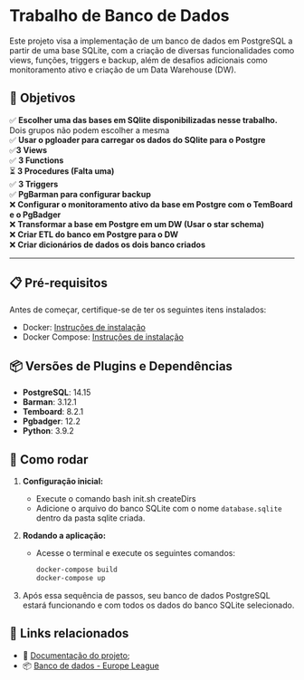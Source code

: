 # Trabalho de Banco de Dados

Este projeto visa a implementação de um banco de dados em PostgreSQL a partir de uma base SQLite, com a criação de diversas funcionalidades como views, funções, triggers e backup, além de desafios adicionais como monitoramento ativo e criação de um Data Warehouse (DW).

## 🎯 **Objetivos**
  ✅ **Escolher uma das bases em SQlite disponibilizadas nesse trabalho.** Dois grupos não podem escolher a mesma  
  ✅ **Usar o pgloader para carregar os dados do SQlite para o Postgre**  
  ✅**3 Views**  
  ✅ **3 Functions**  
  ⏳ **3 Procedures (Falta uma)**  
  ✅ **3 Triggers**  
  ✅ **PgBarman para configurar backup**  
  ❌ **Configurar o monitoramento ativo da base em Postgre com o TemBoard e o PgBadger**  
  ❌ **Transformar a base em Postgre em um DW (Usar o star schema)**  
  ❌ **Criar ETL do banco em Postgre para o DW**  
  ❌ **Criar dicionários de dados os dois banco criados**  

---

## 📋 **Pré-requisitos**

Antes de começar, certifique-se de ter os seguintes itens instalados:

- Docker: [Instruções de instalação](https://docs.docker.com/get-docker/)
- Docker Compose: [Instruções de instalação](https://docs.docker.com/compose/install/)

## 📦 **Versões de Plugins e Dependências**

- **PostgreSQL**: 14.15
- **Barman**: 3.12.1
- **Temboard**: 8.2.1
- **Pgbadger**: 12.2
- **Python**: 3.9.2

## 🚀 **Como rodar**

1. **Configuração inicial:**
   -  Execute o comando bash init.sh createDirs
   - Adicione o arquivo do banco SQLite com o nome `database.sqlite` dentro da pasta sqlite criada.

2. **Rodando a aplicação:**
   - Acesse o terminal e execute os seguintes comandos:
     ```bash
     docker-compose build
     docker-compose up
     ```
     
3. Após essa sequência de passos, seu banco de dados PostgreSQL estará funcionando e com todos os dados do banco SQLite selecionado.

## 🔗 **Links relacionados**

- 📄 [Documentação do projeto](https://docs.google.com/document/d/1MABuknbwydqBFIjl0rFmO8vZBFO2LNYIE70eg8fiy2s/edit?usp=sharing);
- 📦 [Banco de dados - Europe League](https://www.kaggle.com/datasets/jorgeccollanaorosco/data-europa-ligue?resource=download)
